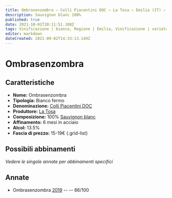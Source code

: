 ```yaml
---
title: Ombrasenzombra – Colli Piacentini DOC – La Tosa – Emilia (IT) – 15-19€ – 3★
description: Sauvignon blanc 100%
published: true
date: 2021-10-01T20:11:51.188Z
tags: Vinificazione | bianco, Regione | Emilia, Vinificazione | varietale, Vinificazione | fermo, Valutazioni | 3 stelle, Vitigni | Malvasia di Candia aromatica, Prezzi | 15-19€
editor: markdown
dateCreated: 2021-09-02T14:33:13.149Z
---
```


# Ombrasenzombra

## Caratteristiche
- **Nome:** Ombrasenzombra
- **Tipologia:** Bianco fermo
- **Denominazione:** [Colli Piacentini DOC](/denominazioni/Italia/Emilia/DOC/Colli-Piacentini)
- **Produttore:** [La Tosa](/produttori/Italia/Emilia/La-Tosa) 
- **Composizione:** 100% [Sauvignon blanc](/vitigni/Italia/bacca-bianca/sauvignon-blanc)
- **Affinamento:** 6 mesi in acciaio
- **Alcol:** 13.5%
- **Fascia di prezzo:** 15-19€
{.grid-list}

## Possibili abbinamenti
*Vedere le singole annate per abbinamenti specifici*

## Annate
- Ombrasenzombra [2019](/vini/Italia/Emilia/La-Tosa/Sauvignon-Ombrasenzombra/2019) -- <span class="star-3"></span> -- 86/100

